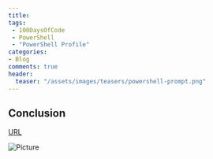 ```yaml
---
title: 
tags:
 - 100DaysOfCode
 - PowerShell
 - "PowerShell Profile"
categories:
- Blog
comments: true
header:
  teaser: "/assets/images/teasers/powershell-prompt.png"
---
```



## Conclusion

[URL](https://ohmyposh.dev/docs/themes)

![Picture](/assets/posts/powershell-prompt.png)